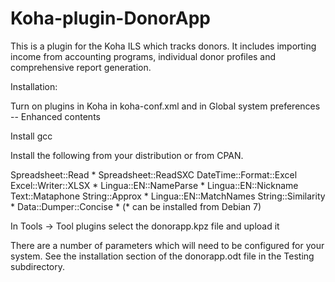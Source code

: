 # Koha-plugin-DonorApp
This is a plugin for the Koha ILS which tracks donors.  It includes importing income from
accounting programs, individual donor profiles and comprehensive report generation.

Installation:

Turn on plugins in Koha in koha-conf.xml and in Global system preferences -- Enhanced contents

Install gcc

Install the following from your distribution  or from CPAN.

Spreadsheet::Read *
Spreadsheet::ReadSXC
DateTime::Format::Excel
Excel::Writer::XLSX *
Lingua::EN::NameParse *
Lingua::EN::Nickname
Text::Mataphone
String::Approx *
Lingua::EN::MatchNames
String::Similarity *
Data::Dumper::Concise *
(* can be installed from Debian 7)

In Tools -> Tool plugins select the donorapp.kpz file and upload it

There are a number of parameters which will need to be configured for your system.  See the 
installation section of the donorapp.odt file in the Testing subdirectory.


